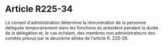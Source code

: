 # Article R225-34

Le conseil d'administration détermine la rémunération de la personne déléguée temporairement dans les fonctions du président pendant la durée de la délégation et, le cas échéant, des membres non administrateurs des comités prévus par le deuxième alinéa de l'article R. 225-29.